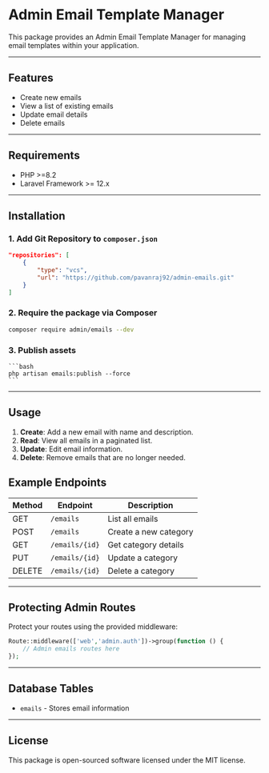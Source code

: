 # Admin Email Template Manager

This package provides an Admin Email Template Manager for managing email templates within your application.

---

## Features

- Create new emails
- View a list of existing emails
- Update email details
- Delete emails

---

## Requirements

- PHP >=8.2
- Laravel Framework >= 12.x

---

## Installation

### 1. Add Git Repository to `composer.json`

```json
"repositories": [
    {
        "type": "vcs",
        "url": "https://github.com/pavanraj92/admin-emails.git"
    }
]
```

### 2. Require the package via Composer
```bash
composer require admin/emails --dev
```

### 3. Publish assets
    ```bash
    php artisan emails:publish --force
    ```
---

## Usage

1. **Create**: Add a new email with name and description.
2. **Read**: View all emails in a paginated list.
3. **Update**: Edit email information.
4. **Delete**: Remove emails that are no longer needed.

## Example Endpoints

| Method | Endpoint      | Description           |
|--------|---------------|-----------------------|
| GET    | `/emails`     | List all emails       |
| POST   | `/emails`     | Create a new category |
| GET    | `/emails/{id}`| Get category details  |
| PUT    | `/emails/{id}`| Update a category     |
| DELETE | `/emails/{id}`| Delete a category     |

---

## Protecting Admin Routes

Protect your routes using the provided middleware:

```php
Route::middleware(['web','admin.auth'])->group(function () {
    // Admin emails routes here
});
```
---
## Database Tables

- `emails` - Stores email information
---

## License

This package is open-sourced software licensed under the MIT license.
